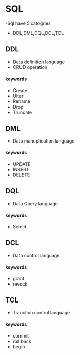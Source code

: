 # SQL
-Sql have 5 catogries 
- DDL,DML,DQL,DCL,TCL

## DDL

- Data definition language
- CRUD operation 
#### keywords
- Create 
- Ulter
- Rename
- Drop
- Truncate

## DML

- Data manuplication language
#### keywords

- UPDATE
- INSERT
- DELETE

## DQL

- Data Query language

#### keywords

- Select

## DCL

- Data control language
#### keywords

- grant
- revock

## TCL

- Tranction control language
#### keywords

- commit
- roll back 
- begin